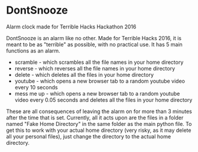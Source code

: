 # DontSnooze
Alarm clock made for Terrible Hacks Hackathon 2016

DontSnooze is an alarm like no other. Made for Terrible Hacks 2016, it is meant to be as "terrible" as possible,
with no practical use. It has 5 main functions as an alarm.
  * scramble - which scrambles all the file names in your home directory
  * reverse - which reverses all the file names in your home directory
  * delete - which deletes all the files in your home directory
  * youtube - which opens a new browser tab to a random youtube video every 10 seconds
  * mess me up - which opens a new browser tab to a random youtube video every 0.05 seconds and deletes all the
  files in your home directory
  
These are all consequences of leaving the alarm on for more than 3 minutes after the time that is set.
Currently, all it acts upon are the files in a folder named "Fake Home Directory" in the same folder as the main python
file. To get this to work with your actual home directory (very risky, as it may delete all your personal files), 
just change the directory to the actual home directory.
  
